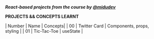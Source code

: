 **_React-based projects from the course by [@midudev](https://cursoreact.dev/)_**

**PROJECTS && CONCEPTS LEARNT**

| Number  | Name | Concepts|
| 00  | Twitter Card | Components, props, styling |
| 01  | Tic-Tac-Toe | useState |

